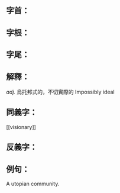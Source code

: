 
## 字首：

## 字根：

## 字尾：


## 解釋：
*adj.*
烏托邦式的，不切實際的
Impossibly ideal

## 同義字：
[[visionary]]

## 反義字：

## 例句：
A utopian community.

